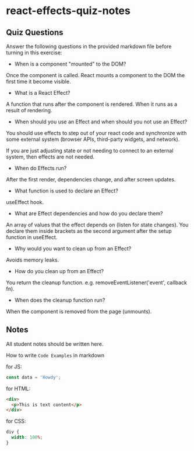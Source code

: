 # react-effects-quiz-notes

## Quiz Questions

Answer the following questions in the provided markdown file before turning in this exercise:

- When is a component "mounted" to the DOM?

Once the component is called. React mounts a component to the DOM the first time it become visible.

- What is a React Effect?

A function that runs after the component is rendered. When it runs as a result of rendering.

- When should you use an Effect and when should you not use an Effect?

You should use effects to step out of your react code and synchronize with some external system (browser APIs, third-party widgets, and network).

If you are just adjusting state or not needing to connect to an external system, then effects are not needed.

- When do Effects run?

After the first render, dependencies change, and after screen updates.

- What function is used to declare an Effect?

useEffect hook.

- What are Effect dependencies and how do you declare them?

An array of values that the effect depends on (listen for state changes). You declare them inside brackets as the second argument after the setup function in useEffect.

- Why would you want to clean up from an Effect?

Avoids memory leaks.

- How do you clean up from an Effect?

You return the cleanup function. e.g. removeEventListener('event', callback fn).

- When does the cleanup function run?

When the component is removed from the page (unmounts).

## Notes

All student notes should be written here.

How to write `Code Examples` in markdown

for JS:

```javascript
const data = 'Howdy';
```

for HTML:

```html
<div>
  <p>This is text content</p>
</div>
```

for CSS:

```css
div {
  width: 100%;
}
```
